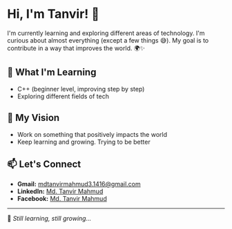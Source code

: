 # Hi, I'm Tanvir! 👋

I'm currently learning and exploring different areas of technology. I'm curious about almost everything (except a few things 😅). My goal is to contribute in a way that improves the world. 🌍✨

## 🚀 What I'm Learning

- C++ (beginner level, improving step by step)
- Exploring different fields of tech

## 🎯 My Vision

- Work on something that positively impacts the world
- Keep learning and growing. Trying to be better 

## 📫 Let's Connect

- **Gmail:** [mdtanvirmahmud3.1416@gmail.com](mailto:mdtanvirmahmud3.1416@gmail.com)
- **LinkedIn:** [Md. Tanvir Mahmud](https://www.linkedin.com/in/md-tanvir-m-325824231)
- **Facebook:** [Md. Tanvir Mahmud](https://www.facebook.com/mdtanvir.mahmud.9828)

---

🚀 *Still learning, still growing...*

